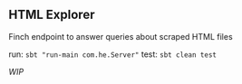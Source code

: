 HTML Explorer
-------------
Finch endpoint to answer queries about scraped HTML files

run: ```sbt "run-main com.he.Server"```
test: ```sbt clean test```

*WIP*
